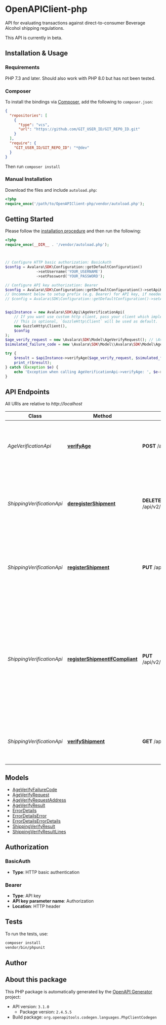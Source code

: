 # OpenAPIClient-php

API for evaluating transactions against direct-to-consumer Beverage Alcohol shipping regulations.

This API is currently in beta.



## Installation & Usage

### Requirements

PHP 7.3 and later.
Should also work with PHP 8.0 but has not been tested.

### Composer

To install the bindings via [Composer](https://getcomposer.org/), add the following to `composer.json`:

```json
{
  "repositories": [
    {
      "type": "vcs",
      "url": "https://github.com/GIT_USER_ID/GIT_REPO_ID.git"
    }
  ],
  "require": {
    "GIT_USER_ID/GIT_REPO_ID": "*@dev"
  }
}
```

Then run `composer install`

### Manual Installation

Download the files and include `autoload.php`:

```php
<?php
require_once('/path/to/OpenAPIClient-php/vendor/autoload.php');
```

## Getting Started

Please follow the [installation procedure](#installation--usage) and then run the following:

```php
<?php
require_once(__DIR__ . '/vendor/autoload.php');



// Configure HTTP basic authorization: BasicAuth
$config = Avalara\SDK\Configuration::getDefaultConfiguration()
              ->setUsername('YOUR_USERNAME')
              ->setPassword('YOUR_PASSWORD');

// Configure API key authorization: Bearer
$config = Avalara\SDK\Configuration::getDefaultConfiguration()->setApiKey('Authorization', 'YOUR_API_KEY');
// Uncomment below to setup prefix (e.g. Bearer) for API key, if needed
// $config = Avalara\SDK\Configuration::getDefaultConfiguration()->setApiKeyPrefix('Authorization', 'Bearer');


$apiInstance = new Avalara\SDK\Api\AgeVerificationApi(
    // If you want use custom http client, pass your client which implements `GuzzleHttp\ClientInterface`.
    // This is optional, `GuzzleHttp\Client` will be used as default.
    new GuzzleHttp\Client(),
    $config
);
$age_verify_request = new \Avalara\SDK\Model\AgeVerifyRequest(); // \Avalara\SDK\Model\AgeVerifyRequest | Information about the individual whose age is being verified.
$simulated_failure_code = new \Avalara\SDK\Model\\Avalara\SDK\Model\AgeVerifyFailureCode(); // \Avalara\SDK\Model\AgeVerifyFailureCode | (Optional) The failure code included in the simulated response of the endpoint. Note that this endpoint is only available in Sandbox for testing purposes.

try {
    $result = $apiInstance->verifyAge($age_verify_request, $simulated_failure_code);
    print_r($result);
} catch (Exception $e) {
    echo 'Exception when calling AgeVerificationApi->verifyAge: ', $e->getMessage(), PHP_EOL;
}

```

## API Endpoints

All URIs are relative to *http://localhost*

Class | Method | HTTP request | Description
------------ | ------------- | ------------- | -------------
*AgeVerificationApi* | [**verifyAge**](docs/Api/AgeVerificationApi.md#verifyage) | **POST** /api/v2/ageverification/verify | Determines whether an individual meets or exceeds the minimum legal drinking age.
*ShippingVerificationApi* | [**deregisterShipment**](docs/Api/ShippingVerificationApi.md#deregistershipment) | **DELETE** /api/v2/companies/{companyCode}/transactions/{transactionCode}/shipment/registration | Removes the transaction from consideration when evaluating regulations that span multiple transactions.
*ShippingVerificationApi* | [**registerShipment**](docs/Api/ShippingVerificationApi.md#registershipment) | **PUT** /api/v2/companies/{companyCode}/transactions/{transactionCode}/shipment/registration | Registers the transaction so that it may be included when evaluating regulations that span multiple transactions.
*ShippingVerificationApi* | [**registerShipmentIfCompliant**](docs/Api/ShippingVerificationApi.md#registershipmentifcompliant) | **PUT** /api/v2/companies/{companyCode}/transactions/{transactionCode}/shipment/registerIfCompliant | Evaluates a transaction against a set of direct-to-consumer shipping regulations and, if compliant, registers the transaction so that it may be included when evaluating regulations that span multiple transactions.
*ShippingVerificationApi* | [**verifyShipment**](docs/Api/ShippingVerificationApi.md#verifyshipment) | **GET** /api/v2/companies/{companyCode}/transactions/{transactionCode}/shipment/verify | Evaluates a transaction against a set of direct-to-consumer shipping regulations.

## Models

- [AgeVerifyFailureCode](docs/Model/AgeVerifyFailureCode.md)
- [AgeVerifyRequest](docs/Model/AgeVerifyRequest.md)
- [AgeVerifyRequestAddress](docs/Model/AgeVerifyRequestAddress.md)
- [AgeVerifyResult](docs/Model/AgeVerifyResult.md)
- [ErrorDetails](docs/Model/ErrorDetails.md)
- [ErrorDetailsError](docs/Model/ErrorDetailsError.md)
- [ErrorDetailsErrorDetails](docs/Model/ErrorDetailsErrorDetails.md)
- [ShippingVerifyResult](docs/Model/ShippingVerifyResult.md)
- [ShippingVerifyResultLines](docs/Model/ShippingVerifyResultLines.md)

## Authorization

### BasicAuth

- **Type**: HTTP basic authentication


### Bearer

- **Type**: API key
- **API key parameter name**: Authorization
- **Location**: HTTP header


## Tests

To run the tests, use:

```bash
composer install
vendor/bin/phpunit
```

## Author



## About this package

This PHP package is automatically generated by the [OpenAPI Generator](https://openapi-generator.tech) project:

- API version: `3.1.0`
    - Package version: `2.4.5.5`
- Build package: `org.openapitools.codegen.languages.PhpClientCodegen`

